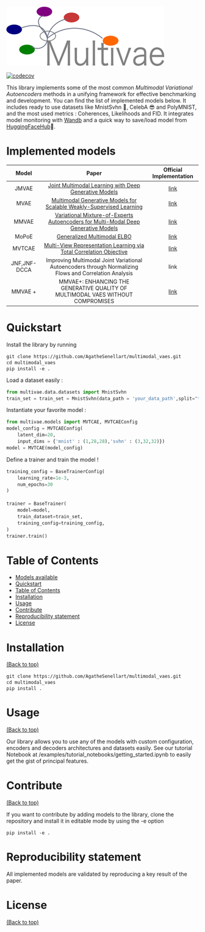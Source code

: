 ![logo](./static/multivae_logog.png)


<!-- Add buttons here -->
[![codecov](https://codecov.io/gh/clementchadebec/multimodal_vaes/branch/main/graph/badge.svg?token=0077GYjHKo)](https://codecov.io/gh/clementchadebec/multimodal_vaes)



<!-- Describe your project in brief -->

This library implements some of the most common *Multimodal Variational Autoencoders* methods in a unifying framework for effective benchmarking and development. You can find the list of implemented models below.
It includes ready to use datasets like MnistSvhn 🔢, CelebA 😎 and PolyMNIST, 
and the most used metrics : Coherences, Likelihoods and FID. 
It integrates model monitoring with [Wandb](https://wandb.ai) and a quick way to save/load model from [HuggingFaceHub](https://huggingface.co/)🤗.


# Implemented models

|Model|Paper|Official Implementation|
|:---:|:----:|:---------------------:|
|JMVAE|[Joint Multimodal Learning with Deep Generative Models](https://arxiv.org/abs/1611.01891)|[link](https://github.com/masa-su/jmvae)|
|MVAE| [Multimodal Generative Models for Scalable Weakly-Supervised Learning](https://proceedings.neurips.cc/paper/2018/hash/1102a326d5f7c9e04fc3c89d0ede88c9-Abstract.html)|[link](https://github.com/mhw32/multimodal-vae-public)|
|MMVAE|[Variational Mixture-of-Experts Autoencoders for Multi-Modal Deep Generative Models](https://proceedings.neurips.cc/paper/2019/hash/0ae775a8cb3b499ad1fca944e6f5c836-Abstract.html)|[link](https://github.com/iffsid/mmvae)|
|MoPoE| [Generalized Multimodal ELBO](https://openreview.net/forum?id=5Y21V0RDBV)|[link](https://github.com/thomassutter/MoPoE)|
|MVTCAE | [Multi-View Representation Learning via Total Correlation Objective](https://proceedings.neurips.cc/paper/2021/hash/65a99bb7a3115fdede20da98b08a370f-Abstract.html)|[link](https://github.com/gr8joo/MVTCAE/)|
|JNF,JNF-DCCA| Improving Multimodal Joint Variational Autoencoders through Normalizing Flows and Correlation Analysis | link|
|MMVAE + |MMVAE+: ENHANCING THE GENERATIVE QUALITY OF MULTIMODAL VAES WITHOUT COMPROMISES | [link](https://openreview.net/forum?id=sdQGxouELX)|

# Quickstart

<!-- Add a demo for your project -->
Install the library by running 
```shell
git clone https://github.com/AgatheSenellart/multimodal_vaes.git
cd multimodal_vaes
pip install -e .
```
Load a dataset easily :
```python
from multivae.data.datasets import MnistSvhn
train_set = train_set = MnistSvhn(data_path = 'your_data_path',split="train", download=True)

```
Instantiate your favorite model :
```python
from multivae.models import MVTCAE, MVTCAEConfig
model_config = MVTCAEConfig(
    latent_dim=20, 
    input_dims = {'mnist' : (1,28,28),'svhn' : (3,32,32)})
model = MVTCAE(model_config)

```
Define a trainer and train the model !
```python
training_config = BaseTrainerConfig(
    learning_rate=1e-3,
    num_epochs=30
)

trainer = BaseTrainer(
    model=model,
    train_dataset=train_set,
    training_config=training_config,
)
trainer.train()
```

# Table of Contents


- [Models available](#implemented-models)
- [Quickstart](#quickstart)
- [Table of Contents](#table-of-contents)
- [Installation](#installation)
- [Usage](#usage)
- [Contribute](#contribute)
- [Reproducibility statement](#reproducibility-statement)
- [License](#license)

# Installation
[(Back to top)](#table-of-contents)


```shell
git clone https://github.com/AgatheSenellart/multimodal_vaes.git
cd multimodal_vaes
pip install .
```

# Usage
[(Back to top)](#table-of-contents)

Our library allows you to use any of the models with custom configuration, encoders and decoders architectures and datasets easily. 
See our tutorial Notebook at /examples/tutorial_notebooks/getting_started.ipynb to easily get the gist of principal features. 


# Contribute
[(Back to top)](#table-of-contents)

If you want to contribute by adding models to the library, clone the repository and install it in editable mode by using the -e option
```shell
pip install -e .
```


# Reproducibility statement

All implemented models are validated by reproducing a key result of the paper. 



# License
[(Back to top)](#table-of-contents)

